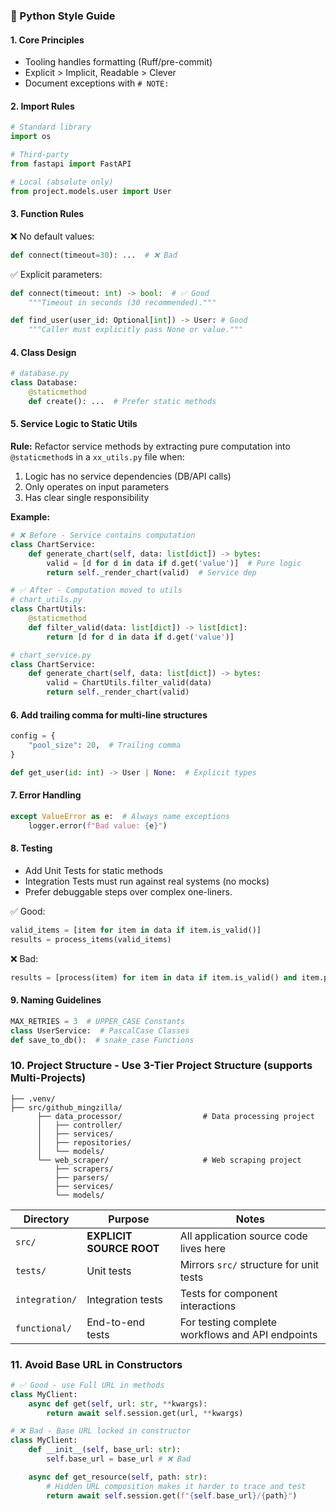 ### 🧼 Python Style Guide

#### 1. Core Principles
- Tooling handles formatting (Ruff/pre-commit)
- Explicit > Implicit, Readable > Clever
- Document exceptions with `# NOTE:`

#### 2. Import Rules
```python
# Standard library
import os

# Third-party
from fastapi import FastAPI

# Local (absolute only)
from project.models.user import User
```

#### 3. Function Rules
❌ No default values:
```python
def connect(timeout=30): ...  # ❌ Bad
```

✅ Explicit parameters:
```python
def connect(timeout: int) -> bool:  # ✅ Good
    """Timeout in seconds (30 recommended)."""

def find_user(user_id: Optional[int]) -> User: # Good
    """Caller must explicitly pass None or value."""
```

#### 4. Class Design
```python
# database.py
class Database:
    @staticmethod
    def create(): ...  # Prefer static methods
```

#### 5. Service Logic to Static Utils
**Rule:** Refactor service methods by extracting pure computation into `@staticmethod`s in a `xx_utils.py` file when:
1. Logic has no service dependencies (DB/API calls)
2. Only operates on input parameters
3. Has clear single responsibility

**Example:**
```python
# ❌ Before - Service contains computation
class ChartService:
    def generate_chart(self, data: list[dict]) -> bytes:
        valid = [d for d in data if d.get('value')]  # Pure logic
        return self._render_chart(valid)  # Service dep

# ✅ After - Computation moved to utils
# chart_utils.py
class ChartUtils:
    @staticmethod
    def filter_valid(data: list[dict]) -> list[dict]:
        return [d for d in data if d.get('value')]

# chart_service.py
class ChartService:
    def generate_chart(self, data: list[dict]) -> bytes:
        valid = ChartUtils.filter_valid(data)
        return self._render_chart(valid)
```

#### 6. Add trailing comma for multi-line structures
```python
config = {
    "pool_size": 20,  # Trailing comma
}

def get_user(id: int) -> User | None:  # Explicit types
```

#### 7. Error Handling
```python
except ValueError as e:  # Always name exceptions
    logger.error(f"Bad value: {e}")
```

#### 8. Testing
- Add Unit Tests for static methods
- Integration Tests must run against real systems (no mocks)
- Prefer debuggable steps over complex one-liners.

✅ Good:
```python
valid_items = [item for item in data if item.is_valid()]
results = process_items(valid_items)
```

❌ Bad:
```python
results = [process(item) for item in data if item.is_valid() and item.priority > 3]
```

#### 9. Naming Guidelines
```python
MAX_RETRIES = 3  # UPPER_CASE Constants
class UserService:  # PascalCase Classes
def save_to_db():  # snake_case Functions
```

### 10. Project Structure - Use 3-Tier Project Structure (supports Multi-Projects)

```
├── .venv/
├── src/github_mingzilla/
      ├── data_processor/                  # Data processing project
      │   ├── controller/
      │   ├── services/
      │   ├── repositories/
      │   └── models/
      └── web_scraper/                     # Web scraping project
          ├── scrapers/
          ├── parsers/
          ├── services/
          └── models/
```

| Directory | Purpose | Notes |
|-----------|---------|-------|
| `src/` | **EXPLICIT SOURCE ROOT** | All application source code lives here |
| `tests/` | Unit tests | Mirrors `src/` structure for unit tests |
| `integration/` | Integration tests | Tests for component interactions |
| `functional/` | End-to-end tests | For testing complete workflows and API endpoints |

### 11. Avoid Base URL in Constructors
```python
# ✅ Good - use Full URL in methods
class MyClient:
    async def get(self, url: str, **kwargs):
        return await self.session.get(url, **kwargs)
```

```python
# ❌ Bad - Base URL locked in constructor
class MyClient:
    def __init__(self, base_url: str):
        self.base_url = base_url # ❌ Bad

    async def get_resource(self, path: str):
        # Hidden URL composition makes it harder to trace and test
        return await self.session.get(f"{self.base_url}/{path}")
```

